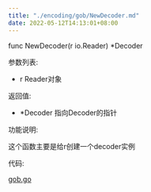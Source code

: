 ```yaml
---
title: "./encoding/gob/NewDecoder.md"
date: 2022-05-12T14:13:01+08:00
---
```

func NewDecoder(r io.Reader) *Decoder

参数列表:

- r Reader对象

返回值:

- *Decoder 指向Decoder的指针

功能说明:

这个函数主要是给r创建一个decoder实例

代码: 

[gob.go](gob.go)

